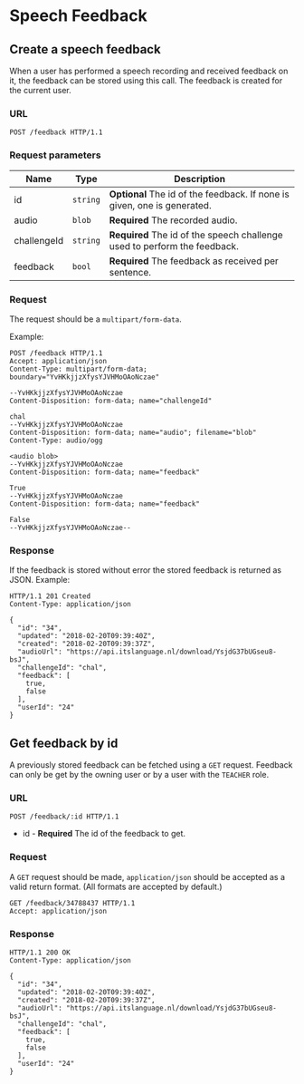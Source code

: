 # Speech Feedback

## Create a speech feedback

When a user has performed a speech recording and received feedback on it, the
feedback can be stored using this call.
The feedback is created for the current user.

### URL

```http
POST /feedback HTTP/1.1
```

### Request parameters

Name        | Type     | Description
------------|----------|------------
id          | `string` | **Optional** The id of the feedback. If none is given, one is generated.
audio       | `blob`   | **Required** The recorded audio.
challengeId | `string` | **Required** The id of the speech challenge used to perform the feedback.
feedback    | `bool`   | **Required** The feedback as received per sentence.

### Request

The request should be a `multipart/form-data`.

Example:

```http
POST /feedback HTTP/1.1
Accept: application/json
Content-Type: multipart/form-data; boundary="YvHKkjjzXfysYJVHMoOAoNczae"

--YvHKkjjzXfysYJVHMoOAoNczae
Content-Disposition: form-data; name="challengeId"

chal
--YvHKkjjzXfysYJVHMoOAoNczae
Content-Disposition: form-data; name="audio"; filename="blob"
Content-Type: audio/ogg

<audio blob>
--YvHKkjjzXfysYJVHMoOAoNczae
Content-Disposition: form-data; name="feedback"

True
--YvHKkjjzXfysYJVHMoOAoNczae
Content-Disposition: form-data; name="feedback"

False
--YvHKkjjzXfysYJVHMoOAoNczae--
```

### Response

If the feedback is stored without error the stored feedback is returned as
JSON. Example:

```http
HTTP/1.1 201 Created
Content-Type: application/json

{
  "id": "34",
  "updated": "2018-02-20T09:39:40Z",
  "created": "2018-02-20T09:39:37Z",
  "audioUrl": "https://api.itslanguage.nl/download/YsjdG37bUGseu8-bsJ",
  "challengeId": "chal",
  "feedback": [
    true,
    false
  ],
  "userId": "24"
}
```


## Get feedback by id

A previously stored feedback can be fetched using a `GET` request.
Feedback can only be get by the owning user or by a user with the `TEACHER`
role.

### URL

```http
POST /feedback/:id HTTP/1.1
```

* id - **Required** The id of the feedback to get.

### Request

A `GET` request should be made, `application/json` should be accepted as a
valid return format. (All formats are accepted by default.)

```http
GET /feedback/34788437 HTTP/1.1
Accept: application/json
```

### Response

```http
HTTP/1.1 200 OK
Content-Type: application/json

{
  "id": "34",
  "updated": "2018-02-20T09:39:40Z",
  "created": "2018-02-20T09:39:37Z",
  "audioUrl": "https://api.itslanguage.nl/download/YsjdG37bUGseu8-bsJ",
  "challengeId": "chal",
  "feedback": [
    true,
    false
  ],
  "userId": "24"
}
```
